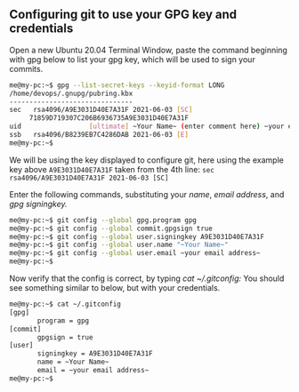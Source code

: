 
## Configuring git to use your GPG key and credentials

Open a new Ubuntu 20.04 Terminal Window, paste the command beginning with gpg below to list your gpg key, which will be used to sign your commits.

``` bash
me@my-pc:~$ gpg --list-secret-keys --keyid-format LONG
/home/devops/.gnupg/pubring.kbx
-------------------------------
sec   rsa4096/A9E3031D40E7A31F 2021-06-03 [SC]
     71859D719307C206B6936735A9E3031D40E7A31F
uid                 [ultimate] ~Your Name~ (enter comment here) ~your email address~
ssb   rsa4096/B8239EB7C4286DAB 2021-06-03 [E]
me@my-pc:~$
```

We will be using the key displayed to configure git, here using the example key above `A9E3031D40E7A31F` taken from the 4th line:
`sec rsa4096/A9E3031D40E7A31F 2021-06-03 [SC]`

Enter the following commands, substituting your _name_, _email address_, and _gpg signingkey._

``` bash
me@my-pc:~$ git config --global gpg.program gpg
me@my-pc:~$ git config --global commit.gpgsign true
me@my-pc:~$ git config --global user.signingkey A9E3031D40E7A31F
me@my-pc:~$ git config --global user.name "~Your Name~"
me@my-pc:~$ git config --global user.email ~your email address~
me@my-pc:~$
```

Now verify that the config is correct, by typing _cat ~/.gitconfig:_ You should see something similar to below, but with your credentials.

``` bash
me@my-pc:~$ cat ~/.gitconfig
[gpg]
       program = gpg
[commit]
       gpgsign = true
[user]
       signingkey = A9E3031D40E7A31F
       name = ~Your Name~
       email = ~your email address~
me@my-pc:~$
```
